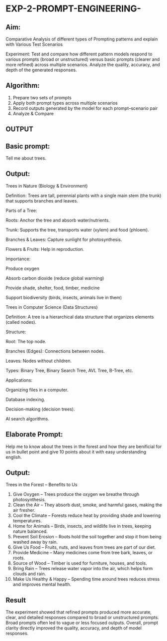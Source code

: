 # EXP-2-PROMPT-ENGINEERING-

## Aim: 
Comparative Analysis of different types of Prompting patterns and explain with Various Test Scenarios

Experiment:
Test and compare how different pattern models respond to various prompts (broad or unstructured) versus basic prompts (clearer and more refined) across multiple scenarios. 
Analyze the quality, accuracy, and depth of the generated responses.


## Algorithm:
1. Prepare two sets of prompts
2. Apply both prompt types across multiple scenarios
3. Record outputs generated by the model for each prompt–scenario pair
4. Analyze & Compare
## OUTPUT
## Basic prompt:
Tell me about trees.

## Output:

Trees in Nature (Biology & Environment)

Definition: Trees are tall, perennial plants with a single main stem (the trunk) that supports branches and leaves.

Parts of a Tree:

Roots: Anchor the tree and absorb water/nutrients.

Trunk: Supports the tree, transports water (xylem) and food (phloem).

Branches & Leaves: Capture sunlight for photosynthesis.

Flowers & Fruits: Help in reproduction.

Importance:

Produce oxygen 

Absorb carbon dioxide (reduce global warming)

Provide shade, shelter, food, timber, medicine

Support biodiversity (birds, insects, animals live in them)

Trees in Computer Science (Data Structures)

Definition: A tree is a hierarchical data structure that organizes elements (called nodes).

Structure:

Root: The top node.

Branches (Edges): Connections between nodes.

Leaves: Nodes without children.

Types: Binary Tree, Binary Search Tree, AVL Tree, B-Tree, etc.

Applications:

Organizing files in a computer.

Database indexing.

Decision-making (decision trees).

AI search algorithms.

## Elaborate Prompt:
Help me to know about the trees in the forest and how they are benificial for us in bullet point and give 10 points about it with easy understanding english.

## Output:

Trees in the Forest – Benefits to Us

1. Give Oxygen – Trees produce the oxygen we breathe through photosynthesis.
2. Clean the Air – They absorb dust, smoke, and harmful gases, making the air fresher.
3. Cool the Climate – Forests reduce heat by providing shade and lowering temperatures.
4. Home for Animals – Birds, insects, and wildlife live in trees, keeping nature balanced.
5. Prevent Soil Erosion – Roots hold the soil together and stop it from being washed away by rain.
6. Give Us Food – Fruits, nuts, and leaves from trees are part of our diet.
7. Provide Medicine – Many medicines come from tree bark, leaves, or roots.
8. Source of Wood – Timber is used for furniture, houses, and tools.
9. Bring Rain – Trees release water vapor into the air, which helps form clouds and rain.
10. Make Us Healthy & Happy – Spending time around trees reduces stress and improves mental health.

## Result
The experiment showed that refined prompts produced more accurate, clear, and detailed responses compared to broad or unstructured prompts. Broad prompts often led to vague or less focused outputs. Overall, prompt clarity directly improved the quality, accuracy, and depth of model responses.